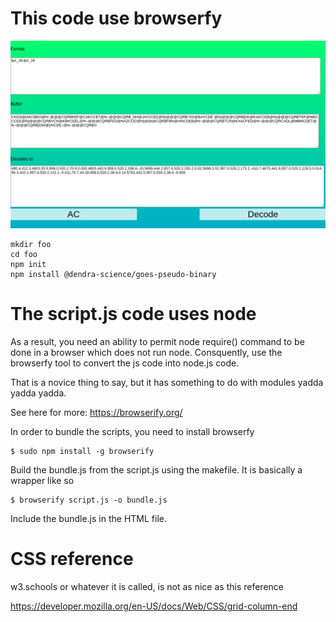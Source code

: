 # This code use browserfy

[![alt text][1]][2]

[1]: https://github.com/rtp-gcp/node_testy/blob/main/pics/goes_ss.png
[2]: https://www.timeanddate.com/astronomy/moon/light.html?month=3&day=20&year=2040&hour=19&min=00&sec=0&n=64&ntxt=Chicago&earth=0



```
mkdir foo
cd foo
npm init
npm install @dendra-science/goes-pseudo-binary
```


# The script.js code uses node

As a result, you need an ability to permit node require() command to be done in a browser which
does not run node.  Consquently, use the browserfy tool to convert the js code into node.js code.

That is a novice thing to say, but it has something to do with modules yadda yadda yadda.

See here for more: https://browserify.org/

In order to bundle the scripts, you need to install browserfy

```
$ sudo npm install -g browserify
```

Build the bundle.js from the script.js using the makefile.  It is basically a wrapper like so

```
$ browserify script.js -o bundle.js
```

Include the bundle.js in the HTML file.


# CSS reference

w3.schools or whatever it is  called, is not as nice as this reference

https://developer.mozilla.org/en-US/docs/Web/CSS/grid-column-end


